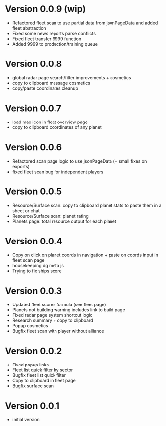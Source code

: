 # Version 0.0.9 (wip)
- Refactored fleet scan to use partial data from jsonPageData and added fleet abstraction
- Fixed some news reports parse conflicts
- Fixed fleet transfer 9999 function
- Added 9999 to production/training queue

# Version 0.0.8
- global radar page search/filter improvements + cosmetics
- copy to clipboard message cosmetics
- copy/paste coordinates cleanup
  
# Version 0.0.7
- load max icon in fleet overview page
- copy to clipboard coordinates of any planet

# Version 0.0.6
- Refactored scan page logic to use jsonPageData (+ small fixes on exports)
- fixed fleet scan bug for independent players

# Version 0.0.5
- Resource/Surface scan: copy to clipboard planet stats to paste them in a sheet or chat
- Resource/Surface scan: planet rating
- Planets page: total resource output for each planet

# Version 0.0.4
- Copy on click on planet coords in navigation + paste on coords input in fleet scan page
- housekeeping dg meta js
- Trying to fix ships score

# Version 0.0.3
- Updated fleet scores formula (see fleet page)
- Planets not building warning includes link to build page
- Fixed radar page system shortcut logic
- Research summary + copy to clipboard
- Popup cosmetics
- Bugfix fleet scan with player without alliance

# Version 0.0.2
- Fixed popup links
- Fleet list quick filter by sector
- Bugfix fleet list quick filter
- Copy to clipboard in fleet page
- Bugfix surface scan

# Version 0.0.1
- initial version